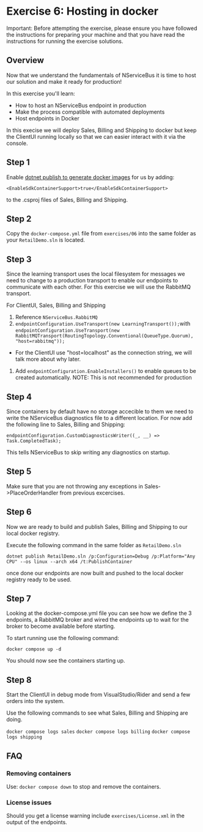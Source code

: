 # Exercise 6: Hosting in docker

Important: Before attempting the exercise, please ensure you have followed the instructions for preparing your machine and that you have read the instructions for running the exercise solutions.

## Overview

Now that we understand the fundamentals of NServiceBus it is time to host our solution and make it ready for production!

In this exercise you'll learn:

- How to host an NServiceBus endpoint in production
- Make the process compatible with automated deployments
- Host endpoints in Docker

In this execise we will deploy Sales, Billing and Shipping to docker but keep the ClientUI running locally so that we can easier interact with it via the console.

## Step 1

Enable [dotnet publish to generate docker images](https://learn.microsoft.com/en-us/dotnet/core/docker/publish-as-container) for us by adding:

`<EnableSdkContainerSupport>true</EnableSdkContainerSupport>`

to the .csproj files of Sales, Billing and Shipping.

## Step 2

Copy the `docker-compose.yml` file from `exercises/06` into the same folder as your `RetailDemo.sln` is located.

## Step 3

Since the learning transport uses the local filesystem for messages we need to change to a production transport to enable our endpoints to communicate with each other. For this exercise we will use the RabbitMQ transport.

For ClientUI, Sales, Billing and Shipping

1. Reference `NServiceBus.RabbitMQ`
1. `endpointConfiguration.UseTransport(new LearningTransport());`with `endpointConfiguration.UseTransport(new RabbitMQTransport(RoutingTopology.Conventional(QueueType.Quorum), "host=rabbitmq"));`
  - For the ClientUI use "host=localhost" as the connection string, we will talk more about why later.
1. Add `endpointConfiguration.EnableInstallers()` to enable queues to be created automatically. NOTE: This is not recommended for production


## Step 4

Since containers by default have no storage accecible to them we need to write the NServiceBus diagnostics file to a different location. For now add the following line to Sales, Billing and Shipping:


`endpointConfiguration.CustomDiagnosticsWriter((_, __) => Task.CompletedTask);`

This tells NServiceBus to skip writing any diagnostics on startup.

## Step 5

Make sure that you are not throwing any exceptions in Sales->PlaceOrderHandler from previous excercises.

## Step 6

Now we are ready to build and publish Sales, Billing and Shipping to our local docker registry. 

Execute the following command in the same folder as `RetailDemo.sln`

`dotnet publish RetailDemo.sln /p:Configuration=Debug /p:Platform="Any CPU" --os linux --arch x64 /t:PublishContainer`

once done our endpoints are now built and pushed to the local docker registry ready to be used.

## Step 7

Looking at the docker-compose.yml file you can see how we define the 3 endpoints, a RabbitMQ broker and wired the endpoints up to wait for the broker to become available before starting.

To start running use the following command:

`docker compose up -d`

You should now see the containers starting up.

## Step 8

Start the ClientUI in debug mode from VisualStudio/Rider and send a few orders into the system.

Use the following commands to see what Sales, Billing and Shipping are doing.

`docker compose logs sales`
`docker compose logs billing`
`docker compose logs shipping`

## FAQ

### Removing containers

Use: `docker compose down` to stop and remove the containers. 

### License issues

Should you get a license warning include `exercises/License.xml` in the output of the endpoints.